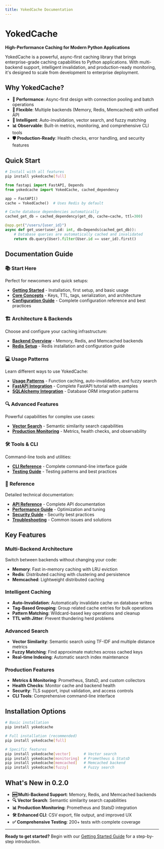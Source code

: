 ```yaml
---
title: YokedCache Documentation
---
```


# YokedCache

**High-Performance Caching for Modern Python Applications**

YokedCache is a powerful, async-first caching library that brings enterprise-grade caching capabilities to Python applications. With multi-backend support, intelligent invalidation, and production-ready monitoring, it's designed to scale from development to enterprise deployment.

## Why YokedCache?

- **🚀 Performance**: Async-first design with connection pooling and batch operations
- **🔧 Flexible**: Multiple backends (Memory, Redis, Memcached) with unified API
- **🧠 Intelligent**: Auto-invalidation, vector search, and fuzzy matching
- **📊 Observable**: Built-in metrics, monitoring, and comprehensive CLI tools
- **🛡️ Production-Ready**: Health checks, error handling, and security features

## Quick Start

```bash
# Install with all features
pip install yokedcache[full]
```

```python
from fastapi import FastAPI, Depends
from yokedcache import YokedCache, cached_dependency

app = FastAPI()
cache = YokedCache()  # Uses Redis by default

# Cache database dependencies automatically
cached_get_db = cached_dependency(get_db, cache=cache, ttl=300)

@app.get("/users/{user_id}")
async def get_user(user_id: int, db=Depends(cached_get_db)):
    # Database queries are automatically cached and invalidated
    return db.query(User).filter(User.id == user_id).first()
```

## Documentation Guide

### 📚 **Start Here**
Perfect for newcomers and quick setups:

- **[Getting Started](getting-started.md)** - Installation, first setup, and basic usage
- **[Core Concepts](core-concepts.md)** - Keys, TTL, tags, serialization, and architecture
- **[Configuration Guide](configuration.md)** - Complete configuration reference and best practices

### 🏗️ **Architecture & Backends**
Choose and configure your caching infrastructure:

- **[Backend Overview](backends.md)** - Memory, Redis, and Memcached backends
- **[Redis Setup](redis-setup.md)** - Redis installation and configuration guide

### 💻 **Usage Patterns**
Learn different ways to use YokedCache:

- **[Usage Patterns](usage-patterns.md)** - Function caching, auto-invalidation, and fuzzy search
- **[FastAPI Integration](tutorials/fastapi.md)** - Complete FastAPI tutorial with examples
- **[SQLAlchemy Integration](tutorials/sqlalchemy.md)** - Database ORM integration patterns

### 🔍 **Advanced Features**
Powerful capabilities for complex use cases:

- **[Vector Search](vector-search.md)** - Semantic similarity search capabilities
- **[Production Monitoring](monitoring.md)** - Metrics, health checks, and observability

### 🛠️ **Tools & CLI**
Command-line tools and utilities:

- **[CLI Reference](cli.md)** - Complete command-line interface guide
- **[Testing Guide](testing.md)** - Testing patterns and best practices

### 📖 **Reference**
Detailed technical documentation:

- **[API Reference](api/index.md)** - Complete API documentation
- **[Performance Guide](performance.md)** - Optimization and tuning
- **[Security Guide](security.md)** - Security best practices
- **[Troubleshooting](troubleshooting.md)** - Common issues and solutions

## Key Features

### **Multi-Backend Architecture**
Switch between backends without changing your code:
- **Memory**: Fast in-memory caching with LRU eviction
- **Redis**: Distributed caching with clustering and persistence
- **Memcached**: Lightweight distributed caching

### **Intelligent Caching**
- **Auto-Invalidation**: Automatically invalidate cache on database writes
- **Tag-Based Grouping**: Group related cache entries for bulk operations
- **Pattern Matching**: Wildcard-based key operations and cleanup
- **TTL with Jitter**: Prevent thundering herd problems

### **Advanced Search**
- **Vector Similarity**: Semantic search using TF-IDF and multiple distance metrics
- **Fuzzy Matching**: Find approximate matches across cached keys
- **Real-time Indexing**: Automatic search index maintenance

### **Production Features**
- **Metrics & Monitoring**: Prometheus, StatsD, and custom collectors
- **Health Checks**: Monitor cache and backend health
- **Security**: TLS support, input validation, and access controls
- **CLI Tools**: Comprehensive command-line interface

## Installation Options

```bash
# Basic installation
pip install yokedcache

# Full installation (recommended)
pip install yokedcache[full]

# Specific features
pip install yokedcache[vector]      # Vector search
pip install yokedcache[monitoring]  # Prometheus & StatsD
pip install yokedcache[memcached]   # Memcached backend
pip install yokedcache[fuzzy]       # Fuzzy search
```

## What's New in 0.2.0

- **🆕 Multi-Backend Support**: Memory, Redis, and Memcached backends
- **🔍 Vector Search**: Semantic similarity search capabilities  
- **📊 Production Monitoring**: Prometheus and StatsD integration
- **🛠️ Enhanced CLI**: CSV export, file output, and improved UX
- **✅ Comprehensive Testing**: 200+ tests with complete coverage

---

**Ready to get started?** Begin with our [Getting Started Guide](getting-started.md) for a step-by-step introduction.


